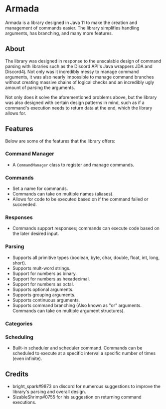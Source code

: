 # Armada
Armada is a library designed in Java 11 to make the creation and management of commands easier. The library simplifies handling arguments, has branching, and many more features.

## About
The library was designed in response to the unscalable design of command parsing with libraries such as the Discord API's Java wrappers JDA and Discord4j. Not only was it incredibly messy to manage command arguments, it was also nearly impossible to manage command branches without creating massive chains of logical checks and an incredibly ugly amount of parsing the arguments.

Not only does it solve the aforementioned problems above, but the library was also designed with certain design patterns in mind, such as if a command's execution needs to return data at the end, which the library allows for.

## Features
Below are some of the features that the library offers:

### Command Manager
* A ``CommandManager`` class to register and manage commands.

### Commands
* Set a name for commands.
* Commands can take on multiple names (aliases).
* Allows for code to be executed based on if the command failed or succeeded.

### Responses
* Commands support responses; commands can execute code based on the later desired input.

### Parsing
* Supports all primitive types (boolean, byte, char, double, float, int, long, short).
* Supports mult-word strings.
* Support for numbers as binary.
* Support for numbers as hexadecimal.
* Support for numbers as octal.
* Supports optional arguments.
* Supports grouping arguments.
* Supports continuous arguments.
* Supports command branching (Also known as "or" arguments. Commands can take on multiple argument structures).

### Categories

### Scheduling
* Built-in scheduler and scheduler command. Commands can be scheduled to execute at a specific interval a specific number of times (even infinite).

## Credits
* bright_spark#9873 on discord for numerous suggestions to improve the library's parsing and overall design.
* SizableShrimp#0755 for his suggestion on returning command executions.
